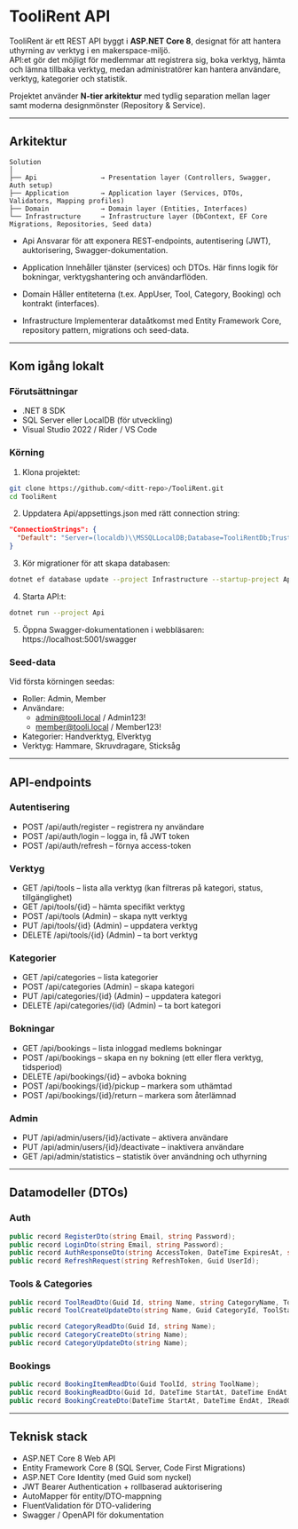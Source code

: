 # TooliRent API

TooliRent är ett REST API byggt i **ASP.NET Core 8**, designat för att hantera uthyrning av verktyg i en makerspace-miljö.  
API:et gör det möjligt för medlemmar att registrera sig, boka verktyg, hämta och lämna tillbaka verktyg, medan administratörer kan hantera användare, verktyg, kategorier och statistik.  

Projektet använder **N-tier arkitektur** med tydlig separation mellan lager samt moderna designmönster (Repository & Service).

---

## Arkitektur

```text
Solution
│
├── Api                → Presentation layer (Controllers, Swagger, Auth setup)
├── Application        → Application layer (Services, DTOs, Validators, Mapping profiles)
├── Domain             → Domain layer (Entities, Interfaces)
└── Infrastructure     → Infrastructure layer (DbContext, EF Core Migrations, Repositories, Seed data)
```
* Api
Ansvarar för att exponera REST-endpoints, autentisering (JWT), auktorisering, Swagger-dokumentation.

* Application
Innehåller tjänster (services) och DTOs. Här finns logik för bokningar, verktygshantering och användarflöden.

* Domain
Håller entiteterna (t.ex. AppUser, Tool, Category, Booking) och kontrakt (interfaces).

* Infrastructure
Implementerar dataåtkomst med Entity Framework Core, repository pattern, migrations och seed-data.

---

## Kom igång lokalt
### Förutsättningar
* .NET 8 SDK
* SQL Server eller LocalDB (för utveckling)
* Visual Studio 2022 / Rider / VS Code

### Körning
1. Klona projektet:

```bash
git clone https://github.com/<ditt-repo>/TooliRent.git
cd TooliRent
```
2. Uppdatera Api/appsettings.json med rätt connection string:
```json
"ConnectionStrings": {
  "Default": "Server=(localdb)\\MSSQLLocalDB;Database=TooliRentDb;Trusted_Connection=True;TrustServerCertificate=True"
}
```
3. Kör migrationer för att skapa databasen:

```bash
dotnet ef database update --project Infrastructure --startup-project Api --context TooliRentDbContext
```
4. Starta API:t:

```bash
dotnet run --project Api
```
5. Öppna Swagger-dokumentationen i webbläsaren:
https://localhost:5001/swagger

### Seed-data
Vid första körningen seedas:
* Roller: Admin, Member
* Användare:
  * admin@tooli.local / Admin123!
  * member@tooli.local / Member123!
* Kategorier: Handverktyg, Elverktyg
* Verktyg: Hammare, Skruvdragare, Sticksåg

---

## API-endpoints
### Autentisering
* POST /api/auth/register – registrera ny användare
* POST /api/auth/login – logga in, få JWT token
* POST /api/auth/refresh – förnya access-token

### Verktyg
* GET /api/tools – lista alla verktyg (kan filtreras på kategori, status, tillgänglighet)
* GET /api/tools/{id} – hämta specifikt verktyg
* POST /api/tools (Admin) – skapa nytt verktyg
* PUT /api/tools/{id} (Admin) – uppdatera verktyg
* DELETE /api/tools/{id} (Admin) – ta bort verktyg

### Kategorier
* GET /api/categories – lista kategorier
* POST /api/categories (Admin) – skapa kategori
* PUT /api/categories/{id} (Admin) – uppdatera kategori
* DELETE /api/categories/{id} (Admin) – ta bort kategori

### Bokningar
* GET /api/bookings – lista inloggad medlems bokningar
* POST /api/bookings – skapa en ny bokning (ett eller flera verktyg, tidsperiod)
* DELETE /api/bookings/{id} – avboka bokning
* POST /api/bookings/{id}/pickup – markera som uthämtad
* POST /api/bookings/{id}/return – markera som återlämnad

### Admin
* PUT /api/admin/users/{id}/activate – aktivera användare
* PUT /api/admin/users/{id}/deactivate – inaktivera användare
* GET /api/admin/statistics – statistik över användning och uthyrning

---

## Datamodeller (DTOs)
### Auth
```csharp
public record RegisterDto(string Email, string Password);
public record LoginDto(string Email, string Password);
public record AuthResponseDto(string AccessToken, DateTime ExpiresAt, string RefreshToken, Guid UserId);
public record RefreshRequest(string RefreshToken, Guid UserId);
```
### Tools & Categories
```csharp
public record ToolReadDto(Guid Id, string Name, string CategoryName, ToolStatus Status, string? SerialNumber, string? Condition, string? Description);
public record ToolCreateUpdateDto(string Name, Guid CategoryId, ToolStatus Status, string? SerialNumber, string? Condition, string? Description);

public record CategoryReadDto(Guid Id, string Name);
public record CategoryCreateDto(string Name);
public record CategoryUpdateDto(string Name);
```
### Bookings
```csharp
public record BookingItemReadDto(Guid ToolId, string ToolName);
public record BookingReadDto(Guid Id, DateTime StartAt, DateTime EndAt, BookingStatus Status, DateTime? PickedUpAt, DateTime? ReturnedAt, IReadOnlyList<BookingItemReadDto> Items);
public record BookingCreateDto(DateTime StartAt, DateTime EndAt, IReadOnlyList<Guid> ToolIds);
```

---

## Teknisk stack
* ASP.NET Core 8 Web API
* Entity Framework Core 8 (SQL Server, Code First Migrations)
* ASP.NET Core Identity (med Guid som nyckel)
* JWT Bearer Authentication + rollbaserad auktorisering
* AutoMapper för entity/DTO-mappning
* FluentValidation för DTO-validering
* Swagger / OpenAPI för dokumentation
